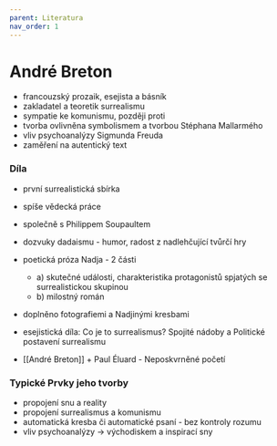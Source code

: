```yaml
---
parent: Literatura
nav_order: 1
---
```

# André Breton
- francouzský prozaik, esejista a básník
- zakladatel a teoretik surrealismu
- sympatie ke komunismu, později proti
- tvorba ovlivněna symbolismem a tvorbou Stéphana Mallarmého
- vliv psychoanalýzy Sigmunda Freuda
- zaměření na autentický text

### Díla
- první surrealistická sbírka
- spíše vědecká práce
- společně s Philippem Soupaultem
- dozvuky dadaismu - humor, radost z nadlehčující tvůrčí hry

- poetická próza Nadja - 2 části
	- a) skutečné události, charakteristika protagonistů spjatých se surrealistickou skupinou
	- b) milostný román
- doplněno fotografiemi a Nadjinými kresbami
- esejistická díla: Co je to surrealismus? Spojité nádoby a Politické postavení surrealismu
- [[André Breton]] + Paul Éluard - Neposkvrněné početí

### Typické Prvky jeho tvorby
- propojení snu a reality
- propojení surrealismus a komunismu
- automatická kresba či automatické psaní - bez kontroly rozumu
- vliv psychoanalýzy -> východiskem a inspirací sny